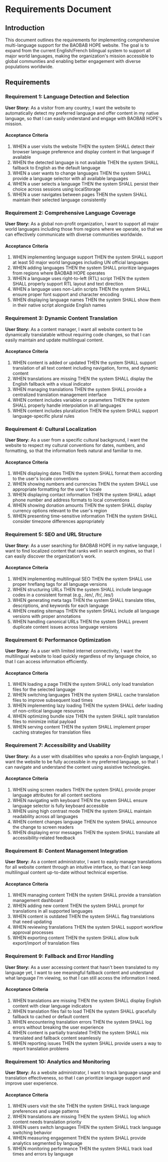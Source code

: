 # Requirements Document

## Introduction

This document outlines the requirements for implementing comprehensive multi-language support for the BAOBAB HOPE website. The goal is to expand from the current English/French bilingual system to support all major world languages, making the organization's mission accessible to global communities and enabling better engagement with diverse populations worldwide.

## Requirements

### Requirement 1: Language Detection and Selection

**User Story:** As a visitor from any country, I want the website to automatically detect my preferred language and offer content in my native language, so that I can easily understand and engage with BAOBAB HOPE's mission.

#### Acceptance Criteria

1. WHEN a user visits the website THEN the system SHALL detect their browser language preference and display content in that language if available
2. WHEN the detected language is not available THEN the system SHALL fallback to English as the default language
3. WHEN a user wants to change languages THEN the system SHALL provide a language selector with all available languages
4. WHEN a user selects a language THEN the system SHALL persist their choice across sessions using localStorage
5. WHEN a user navigates between pages THEN the system SHALL maintain their selected language consistently

### Requirement 2: Comprehensive Language Coverage

**User Story:** As a global non-profit organization, I want to support all major world languages including those from regions where we operate, so that we can effectively communicate with diverse communities worldwide.

#### Acceptance Criteria

1. WHEN implementing language support THEN the system SHALL support at least 50 major world languages including UN official languages
2. WHEN adding languages THEN the system SHALL prioritize languages from regions where BAOBAB HOPE operates
3. WHEN a language uses right-to-left (RTL) script THEN the system SHALL properly support RTL layout and text direction
4. WHEN a language uses non-Latin scripts THEN the system SHALL ensure proper font support and character encoding
5. WHEN displaying language names THEN the system SHALL show them in their native script alongside English names

### Requirement 3: Dynamic Content Translation

**User Story:** As a content manager, I want all website content to be dynamically translatable without requiring code changes, so that I can easily maintain and update multilingual content.

#### Acceptance Criteria

1. WHEN content is added or updated THEN the system SHALL support translation of all text content including navigation, forms, and dynamic content
2. WHEN translations are missing THEN the system SHALL display the English fallback with a visual indicator
3. WHEN managing translations THEN the system SHALL provide a centralized translation management interface
4. WHEN content includes variables or parameters THEN the system SHALL properly handle interpolation in all languages
5. WHEN content includes pluralization THEN the system SHALL support language-specific plural rules

### Requirement 4: Cultural Localization

**User Story:** As a user from a specific cultural background, I want the website to respect my cultural conventions for dates, numbers, and formatting, so that the information feels natural and familiar to me.

#### Acceptance Criteria

1. WHEN displaying dates THEN the system SHALL format them according to the user's locale conventions
2. WHEN showing numbers and currencies THEN the system SHALL use appropriate formatting for the user's locale
3. WHEN displaying contact information THEN the system SHALL adapt phone number and address formats to local conventions
4. WHEN showing donation amounts THEN the system SHALL display currency options relevant to the user's region
5. WHEN presenting time-sensitive information THEN the system SHALL consider timezone differences appropriately

### Requirement 5: SEO and URL Structure

**User Story:** As a user searching for BAOBAB HOPE in my native language, I want to find localized content that ranks well in search engines, so that I can easily discover the organization's work.

#### Acceptance Criteria

1. WHEN implementing multilingual SEO THEN the system SHALL use proper hreflang tags for all language versions
2. WHEN structuring URLs THEN the system SHALL include language codes in a consistent format (e.g., /en/, /fr/, /es/)
3. WHEN generating meta tags THEN the system SHALL translate titles, descriptions, and keywords for each language
4. WHEN creating sitemaps THEN the system SHALL include all language versions with proper annotations
5. WHEN handling canonical URLs THEN the system SHALL prevent duplicate content issues across language versions

### Requirement 6: Performance Optimization

**User Story:** As a user with limited internet connectivity, I want the multilingual website to load quickly regardless of my language choice, so that I can access information efficiently.

#### Acceptance Criteria

1. WHEN loading a page THEN the system SHALL only load translation files for the selected language
2. WHEN switching languages THEN the system SHALL cache translation files to improve subsequent load times
3. WHEN implementing lazy loading THEN the system SHALL defer loading of non-critical language resources
4. WHEN optimizing bundle size THEN the system SHALL split translation files to minimize initial payload
5. WHEN serving content THEN the system SHALL implement proper caching strategies for translation files

### Requirement 7: Accessibility and Usability

**User Story:** As a user with disabilities who speaks a non-English language, I want the website to be fully accessible in my preferred language, so that I can navigate and understand the content using assistive technologies.

#### Acceptance Criteria

1. WHEN using screen readers THEN the system SHALL provide proper language attributes for all content sections
2. WHEN navigating with keyboard THEN the system SHALL ensure language selector is fully keyboard accessible
3. WHEN using high contrast mode THEN the system SHALL maintain readability across all languages
4. WHEN content changes language THEN the system SHALL announce the change to screen readers
5. WHEN displaying error messages THEN the system SHALL translate all accessibility-related feedback

### Requirement 8: Content Management Integration

**User Story:** As a content administrator, I want to easily manage translations for all website content through an intuitive interface, so that I can keep multilingual content up-to-date without technical expertise.

#### Acceptance Criteria

1. WHEN managing content THEN the system SHALL provide a translation management dashboard
2. WHEN adding new content THEN the system SHALL prompt for translations in all supported languages
3. WHEN content is outdated THEN the system SHALL flag translations that need updating
4. WHEN reviewing translations THEN the system SHALL support workflow approval processes
5. WHEN exporting content THEN the system SHALL allow bulk export/import of translation files

### Requirement 9: Fallback and Error Handling

**User Story:** As a user accessing content that hasn't been translated to my language yet, I want to see meaningful fallback content and understand what language I'm viewing, so that I can still access the information I need.

#### Acceptance Criteria

1. WHEN translations are missing THEN the system SHALL display English content with clear language indicators
2. WHEN translation files fail to load THEN the system SHALL gracefully fallback to cached or default content
3. WHEN encountering translation errors THEN the system SHALL log errors without breaking the user experience
4. WHEN content is partially translated THEN the system SHALL mix translated and fallback content seamlessly
5. WHEN reporting issues THEN the system SHALL provide users a way to report translation problems

### Requirement 10: Analytics and Monitoring

**User Story:** As a website administrator, I want to track language usage and translation effectiveness, so that I can prioritize language support and improve user experience.

#### Acceptance Criteria

1. WHEN users visit the site THEN the system SHALL track language preferences and usage patterns
2. WHEN translations are missing THEN the system SHALL log which content needs translation priority
3. WHEN users switch languages THEN the system SHALL track language switching behavior
4. WHEN measuring engagement THEN the system SHALL provide analytics segmented by language
5. WHEN monitoring performance THEN the system SHALL track load times and errors by language